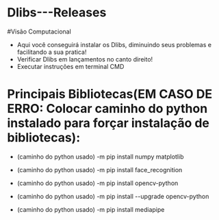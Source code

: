 # Dlibs---Releases
#Visão Computacional
* Aqui você conseguirá instalar os Dlibs, diminuindo seus problemas e facilitando a sua pratica! 
* Verificar Dlibs em lançamentos no canto direito!
* Executar instruções em terminal CMD

# Principais Bibliotecas(EM CASO DE ERRO: Colocar caminho do python instalado para forçar instalação de bibliotecas):

* (caminho do python usado) -m pip install numpy matplotlib

* (caminho do python usado) -m pip install face_recognition

* (caminho do python usado) -m pip install opencv-python

* (caminho do python usado) -m pip install --upgrade opencv-python

* (caminho do python usado) -m pip install mediapipe
